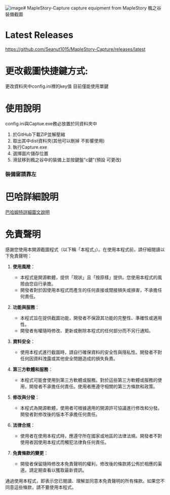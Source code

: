 ![image](https://github.com/user-attachments/assets/7576a6a2-abd0-4670-a2fa-c4a557d637be)# MapleStory-Capture
capture equipment from MapleStory
楓之谷裝備截圖

# Latest Releases
https://github.com/Seanut1015/MapleStory-Capture/releases/latest

# 更改截圖快捷鍵方式:
更改資料夾中config.ini裡的key值 目前僅能使用單鍵

# 使用說明
config.ini與Captue.exe務必放置於同資料夾中
1. 於GitHub下載ZIP並解壓縮
2. 取出其中dist資料夾(其他可以刪掉 不影響使用)
3. 執行Capture.exe
4. 選擇圖片儲存位置
5. 滑鼠移到楓之谷中的裝備上並按鍵盤"c鍵"(預設 可更改)
   
### 裝備窗請靠左

# 巴哈詳細說明
[巴哈姆特詳細圖文說明](https://forum.gamer.com.tw/C.php?bsn=7650&snA=1027572)





# 免責聲明

感謝您使用本開源截圖程式（以下稱「本程式」）。在使用本程式前，請仔細閱讀以下免責聲明：

1. **使用風險**：
    - 本程式是開源軟體，提供「現狀」且「按原樣」提供。您使用本程式的風險由您自行承擔。
    - 開發者對於因使用本程式而產生的任何直接或間接損失或損害，不承擔任何責任。

2. **功能與服務**：
    - 本程式旨在提供截圖功能，開發者不保證其功能的完整性、準確性或適用性。
    - 開發者有權隨時修改、更新或刪除本程式的任何部分而不另行通知。

3. **資料安全**：
    - 使用本程式進行截圖時，請自行確保資料的安全性與隱私性。開發者不對任何因資料洩露或其他安全問題造成的損失負責。

4. **第三方軟體和服務**：
    - 本程式可能會使用到第三方軟體或服務。對於這些第三方軟體或服務的使用，開發者不承擔任何責任。使用者應遵守相關的第三方條款和政策。

5. **修改與分發**：
    - 本程式為開源軟體，使用者可根據適用的開源許可協議進行修改和分發。開發者對修改後的版本不承擔任何責任。

6. **法律合規**：
    - 使用者在使用本程式時，應遵守所在國家或地區的法律法規。開發者不對使用者因使用本程式而觸犯法律負任何責任。

7. **免責條款的變更**：
    - 開發者保留隨時修改本免責聲明的權利，修改後的條款將公佈於相應的渠道。請定期查看以獲取最新資訊。

通過使用本程式，即表示您已閱讀、理解並同意本免責聲明的所有條款。如果您不同意這些條款，請不要使用本程式。
